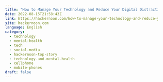 ```yaml
---
title: "How to Manage Your Technology and Reduce Your Digital Distractions"
date: 2022-08-15T21:58:43Z
link: https://hackernoon.com/how-to-manage-your-technology-and-reduce-your-digital-distractions?source=rss&utm_medium=RSS&utm_source=news.12bit.vn
site: hackernoon.com
language: English
category:
  - technology
  - mental-health
  - tech
  - social-media
  - hackernoon-top-story
  - technology-and-mental-health
  - cellphone
  - mobile-phones
draft: false
---
```

